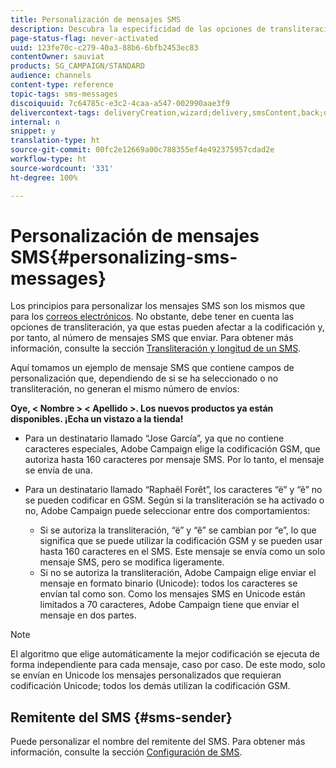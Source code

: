 ```yaml
---
title: Personalización de mensajes SMS
description: Descubra la especificidad de las opciones de transliteración al personalizar los mensajes SMS.
page-status-flag: never-activated
uuid: 123fe70c-c279-40a3-88b6-6bfb2453ec83
contentOwner: sauviat
products: SG_CAMPAIGN/STANDARD
audience: channels
content-type: reference
topic-tags: sms-messages
discoiquuid: 7c64785c-e3c2-4caa-a547-002990aae3f9
delivercontext-tags: deliveryCreation,wizard;delivery,smsContent,back;delivery,smsContent,back
internal: n
snippet: y
translation-type: ht
source-git-commit: 00fc2e12669a00c788355ef4e492375957cdad2e
workflow-type: ht
source-wordcount: '331'
ht-degree: 100%

---
```



# Personalización de mensajes SMS{#personalizing-sms-messages}

Los principios para personalizar los mensajes SMS son los mismos que para los [correos electrónicos](../../designing/using/personalization.md#inserting-a-personalization-field). No obstante, debe tener en cuenta las opciones de transliteración, ya que estas pueden afectar a la codificación y, por tanto, al número de mensajes SMS que enviar. Para obtener más información, consulte la sección [Transliteración y longitud de un SMS](../../administration/using/configuring-sms-channel.md#sms-encoding--length-and-transliteration).

Aquí tomamos un ejemplo de mensaje SMS que contiene campos de personalización que, dependiendo de si se ha seleccionado o no transliteración, no generan el mismo número de envíos:

**Oye, &lt; Nombre > &lt; Apellido >. Los nuevos productos ya están disponibles. ¡Echa un vistazo a la tienda!**

* Para un destinatario llamado “Jose García”, ya que no contiene caracteres especiales, Adobe Campaign elige la codificación GSM, que autoriza hasta 160 caracteres por mensaje SMS. Por lo tanto, el mensaje se envía de una.
* Para un destinatario llamado “Raphaël Forêt”, los caracteres “ë” y “ê” no se pueden codificar en GSM. Según si la transliteración se ha activado o no, Adobe Campaign puede seleccionar entre dos comportamientos:

   * Si se autoriza la transliteración, “ë” y “ê” se cambian por “e”, lo que significa que se puede utilizar la codificación GSM y se pueden usar hasta 160 caracteres en el SMS. Este mensaje se envía como un solo mensaje SMS, pero se modifica ligeramente.
   * Si no se autoriza la transliteración, Adobe Campaign elige enviar el mensaje en formato binario (Unicode): todos los caracteres se envían tal como son. Como los mensajes SMS en Unicode están limitados a 70 caracteres, Adobe Campaign tiene que enviar el mensaje en dos partes.

>[!NOTE]
>
>El algoritmo que elige automáticamente la mejor codificación se ejecuta de forma independiente para cada mensaje, caso por caso. De este modo, solo se envían en Unicode los mensajes personalizados que requieran codificación Unicode; todos los demás utilizan la codificación GSM.

## Remitente del SMS {#sms-sender}

Puede personalizar el nombre del remitente del SMS. Para obtener más información, consulte la sección [Configuración de SMS](../../administration/using/configuring-sms-channel.md#configuring-sms-properties).
